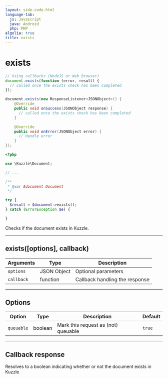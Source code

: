 ```yaml
---
layout: side-code.html
language-tab:
  js: Javascript
  java: Android
  php: PHP
algolia: true
title: exists
---
```


# exists

```js
// Using callbacks (NodeJS or Web Browser)
document.exists(function (error, result) {
  // called once the exists check has been completed
});
```

```java
document.exists(new ResponseListener<JSONObject>() {
    @Override
    public void onSuccess(JSONObject response) {
      // called once the exists check has been completed
    }

    @Override
    public void onError(JSONObject error) {
      // Handle error
    }
});
```

```php
<?php

use \Kuzzle\Document;

// ...

/**
 * @var $document Document
 */

try {
  $result = $document->exists();
} catch (ErrorException $e) {

}
```

Checks if the document exists in Kuzzle.

---

## exists([options], callback)

| Arguments | Type | Description |
|---------------|---------|----------------------------------------|
| ``options`` | JSON Object | Optional parameters |
| ``callback`` | function | Callback handling the response |

---

## Options

| Option | Type | Description | Default |
|---------------|---------|----------------------------------------|---------|
| ``queuable`` | boolean | Mark this request as (not) queuable | ``true`` |

---

## Callback response

Resolves to a boolean indicating whether or not the document exists in Kuzzle
